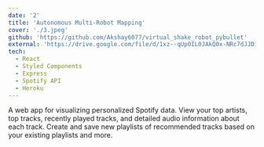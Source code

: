 ```yaml
---
date: '2'
title: 'Autonomous Multi-Robot Mapping'
cover: './3.jpeg'
github: 'https://github.com/Akshay6077/virtual_shake_robot_pybullet'
external: 'https://drive.google.com/file/d/1xz--qUp0IL0JAkQ0x-NRc7dJJD1v1CiN/view?usp=drive_link'
tech:
  - React
  - Styled Components
  - Express
  - Spotify API
  - Heroku
---
```


A web app for visualizing personalized Spotify data. View your top artists, top tracks, recently played tracks, and detailed audio information about each track. Create and save new playlists of recommended tracks based on your existing playlists and more.
